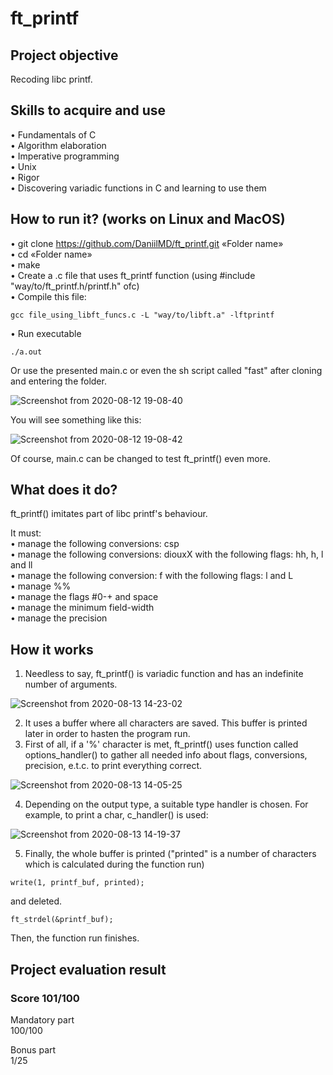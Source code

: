 # ft_printf
## Project objective
  Recoding libc printf.  
## Skills to acquire and use
•	Fundamentals of C  
•	Algorithm elaboration  
•	Imperative programming  
•	Unix  
•	Rigor  
•	Discovering variadic functions in C and learning to use them  
## How to run it? (works on Linux and MacOS)
•	git clone https://github.com/DaniilMD/ft_printf.git «Folder name»  
•	cd «Folder name»  
•	make  
•	Create a .c file that uses ft_printf function (using #include "way/to/ft_printf.h/printf.h" ofc)  
•	Compile this file:  
```
gcc file_using_libft_funcs.c -L "way/to/libft.a" -lftprintf
```
•	Run executable
```
./a.out
```
  
Or use the presented main.c or even the sh script called "fast" after cloning and entering the folder.  
  
![Screenshot from 2020-08-12 19-08-40](https://user-images.githubusercontent.com/48802453/90039689-a7d02b00-dccf-11ea-8d61-68d0951c13df.png)  
  
You will see something like this:  
  
![Screenshot from 2020-08-12 19-08-42](https://user-images.githubusercontent.com/48802453/90125220-51fc9100-dd6a-11ea-9f0b-bbae55147019.png)
  
Of course, main.c can be changed to test ft_printf() even more.  
## What does it do?
ft_printf() imitates part of libc printf's behaviour.  
  
It must:  
• manage the following conversions: csp  
• manage the following conversions: diouxX with the following flags: hh, h, l and ll  
• manage the following conversion: f with the following flags: l and L  
• manage %%  
• manage the flags #0-+ and space  
• manage the minimum field-width  
• manage the precision  
## How it works
1) Needless to say, ft_printf() is variadic function and has an indefinite number of arguments.  
  
![Screenshot from 2020-08-13 14-23-02](https://user-images.githubusercontent.com/48802453/90129044-9be87580-dd70-11ea-8688-02af026a68d3.png)
  
2) It uses a buffer where all characters are saved. This buffer is printed later in order to hasten the program run.
3) First of all, if a '%' character is met, ft_printf() uses function called options_handler() to gather all needed info about flags, conversions, precision, e.t.c. to print everything correct.
  
![Screenshot from 2020-08-13 14-05-25](https://user-images.githubusercontent.com/48802453/90128870-490ebe00-dd70-11ea-9874-04e29f5320db.png)  
  
4) Depending on the output type, a suitable type handler is chosen. For example, to print a char, c_handler() is used:  
  
![Screenshot from 2020-08-13 14-19-37](https://user-images.githubusercontent.com/48802453/90128873-49a75480-dd70-11ea-8aa0-18d98af24a2f.png)
  
5) Finally, the whole buffer is printed ("printed" is a number of characters which is calculated during the function run)
```
write(1, printf_buf, printed);
```
and deleted.
```
ft_strdel(&printf_buf);
```
Then, the function run finishes.
## Project evaluation result  
### Score 101/100  
Mandatory part  
100/100  
  
Bonus part  
1/25
